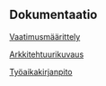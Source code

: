 
## Dokumentaatio

[Vaatimusmäärittely](https://github.com/loeppoe/ot-harjoitustyo/blob/master/dokumentaatio/maarittelydokumentti.md)

[Arkkitehtuurikuvaus](https://github.com/loeppoe/ot-harjoitustyo/blob/master/dokumentaatio/arkkitehtuuri.md)

[Työaikakirjanpito](https://github.com/loeppoe/ot-harjoitustyo/blob/master/dokumentaatio/tyoaikakirjanpito.md)
